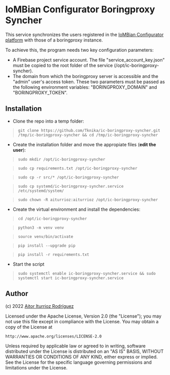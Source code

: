 # IoMBian Configurator Boringproxy Syncher

This service synchronizes the users registered in the [IoMBian Configurator platform](https://iombian-configurator.web.app/) with those of a boringproxy instance. 

To achieve this, the program needs two key configuration parameters:

- A Firebase project service account. The file "service_account_key.json" must be copied to the root folder of the service (/opt/ic-boringproxy-syncher).
- The domain from which the boringproxy server is accessible and the "admin" user's access token. These two parameters must be passed as the following environment variables: "BORINGPROXY_DOMAIN" and "BORINGPROXY_TOKEN".


## Installation

- Clone the repo into a temp folder:

> ```git clone https://github.com/Tknika/ic-boringproxy-syncher.git /tmp/ic-boringproxy-syncher && cd /tmp/ic-boringproxy-syncher```

- Create the installation folder and move the appropiate files (**edit the user**):

> ```sudo mkdir /opt/ic-boringproxy-syncher```

> ```sudo cp requirements.txt /opt/ic-boringproxy-syncher```

> ```sudo cp -r src/* /opt/ic-boringproxy-syncher```

> ```sudo cp systemd/ic-boringproxy-syncher.service /etc/systemd/system/```

> ```sudo chown -R aiturrioz:aiturrioz /opt/ic-boringproxy-syncher```

- Create the virtual environment and install the dependencies:

> ```cd /opt/ic-boringproxy-syncher```

> ```python3 -m venv venv```

> ```source venv/bin/activate```

> ```pip install --upgrade pip```

> ```pip install -r requirements.txt```

- Start the script

> ```sudo systemctl enable ic-boringproxy-syncher.service && sudo systemctl start ic-boringproxy-syncher.service```


## Author

(c) 2022 [Aitor Iturrioz Rodríguez](https://github.com/bodiroga)

Licensed under the Apache License, Version 2.0 (the "License");
you may not use this file except in compliance with the License.
You may obtain a copy of the License at

    http://www.apache.org/licenses/LICENSE-2.0

Unless required by applicable law or agreed to in writing, software
distributed under the License is distributed on an "AS IS" BASIS,
WITHOUT WARRANTIES OR CONDITIONS OF ANY KIND, either express or implied.
See the License for the specific language governing permissions and
limitations under the License.
